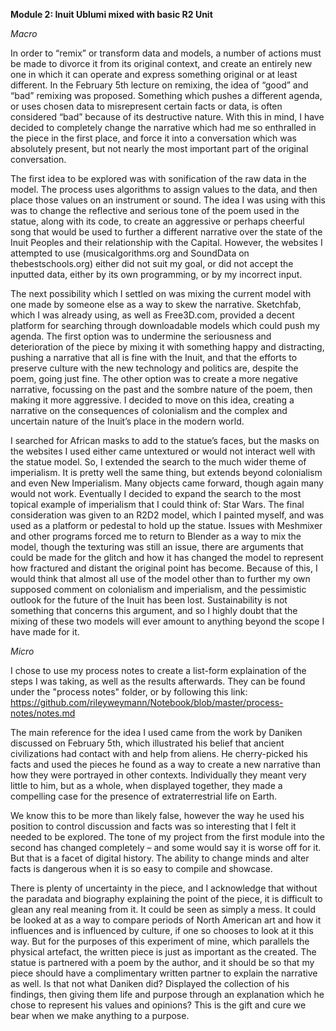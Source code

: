  **Module 2:
Inuit Ublumi mixed with basic R2 Unit**


*Macro*


  In order to “remix” or transform data and models, a number of actions must be made to divorce it from its original context, and create an entirely new one in which it can operate and express something original or at least different. In the February 5th lecture on remixing, the idea of “good” and “bad” remixing was proposed. Something which pushes a different agenda, or uses chosen data to misrepresent certain facts or data, is often considered “bad” because of its destructive nature. With this in mind, I have decided to completely change the narrative which had me so enthralled in the piece in the first place, and force it into a conversation which was absolutely present, but not nearly the most important part of the original conversation. 

  The first idea to be explored was with sonification of the raw data in the model. The process uses algorithms to assign values to the data, and then place those values on an instrument or sound. The idea I was using with this was to change the reflective and serious tone of the poem used in the statue, along with its code, to create an aggressive or perhaps cheerful song that would be used to further a different narrative over the state of the Inuit Peoples and their relationship with the Capital. However, the websites I attempted to use (musicalgorithms.org and SoundData on thebestschools.org) either did not suit my goal, or did not accept the inputted data, either by its own programming, or by my incorrect input.

  The next possibility which I settled on was mixing the current model with one made by someone else as a way to skew the narrative. Sketchfab, which I was already using, as well as Free3D.com, provided a decent platform for searching through downloadable models which could push my agenda. The first option was to undermine the seriousness and deterioration of the piece by mixing it with something happy and distracting, pushing a narrative that all is fine with the Inuit, and that the efforts to preserve culture with the new technology and politics are, despite the poem, going just fine. The other option was to create a more negative narrative, focussing on the past and the sombre nature of the poem, then making it more aggressive. I decided to move on this idea, creating a narrative on the consequences of colonialism and the complex and uncertain nature of the Inuit’s place in the modern world. 

  I searched for African masks to add to the statue’s faces, but the masks on the websites I used either came untextured or would not interact well with the statue model. So, I extended the search to the much wider theme of imperialism. It is pretty well the same thing, but extends beyond colonialism and even New Imperialism. Many objects came forward, though again many would not work. Eventually I decided to expand the search to the most topical example of imperialism that I could think of: Star Wars. The final consideration was given to an R2D2 model, which I painted myself, and was used as a platform or pedestal to hold up the statue. Issues with Meshmixer and other programs forced me to return to Blender as a way to mix the model, though the texturing was still an issue, there are arguments that could be made for the glitch and how it has changed the model to represent how fractured and distant the original point has become. 
Because of this, I would think that almost all use of the model other than to further my own supposed comment on colonialism and imperialism, and the pessimistic outlook for the future of the Inuit has been lost. Sustainability is not something that concerns this argument, and so I highly doubt that the mixing of these two models will ever amount to anything beyond the scope I have made for it.



*Micro*

  I chose to use my process notes to create a list-form explaination of the steps I was taking, as well as the results afterwards. They can be found under the "process notes" folder, or by following this link: https://github.com/rileyweymann/Notebook/blob/master/process-notes/notes.md

  The main reference for the idea I used came from the work by Daniken discussed on February 5th, which illustrated his belief that ancient civilizations had contact with and help from aliens. He cherry-picked his facts and used the pieces he found as a way to create a new narrative than how they were portrayed in other contexts. Individually they meant very little to him, but as a whole, when displayed together, they made a compelling case for the presence of extraterrestrial life on Earth. 
  
  We know this to be more than likely false, however the way he used his position to control discussion and facts was so interesting that I felt it needed to be explored. The tone of my project from the first module into the second has changed completely – and some would say it is worse off for it. But that is a facet of digital history. The ability to change minds and alter facts is dangerous when it is so easy to compile and showcase.
  
  There is plenty of uncertainty in the piece, and I acknowledge that without the paradata and biography explaining the point of the piece, it is difficult to glean any real meaning from it. It could be seen as simply a mess. It could be looked at as a way to compare periods of North American art and how it influences and is influenced by culture, if one so chooses to look at it this way. But for the purposes of this experiment of mine, which parallels the physical artefact, the written piece is just as important as the created. The statue is partnered with a poem by the author, and it should be so that my piece should have a complimentary written partner to explain the narrative as well. Is that not what Daniken did? Displayed the collection of his findings, then giving them life and purpose through an explanation which he chose to represent his values and opinions? This is the gift and cure we bear when we make anything to a purpose.
